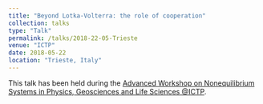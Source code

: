 ```yaml
---
title: "Beyond Lotka-Volterra: the role of cooperation"
collection: talks
type: "Talk"
permalink: /talks/2018-22-05-Trieste
venue: "ICTP"
date: 2018-05-22
location: "Trieste, Italy"
---
```


This talk has been held during the [Advanced	 Workshop	 on	 Nonequilibrium	 Systems	 in	 Physics,	 Geosciences	 and	 Life	 Sciences	@ICTP](http://indico.ictp.it/event/8309/).

<!--ADD THAT THESE RESULTS HAVE BEEN INCLUDED IN THE PUBLICATIONS, WITH REFERENCES-->
